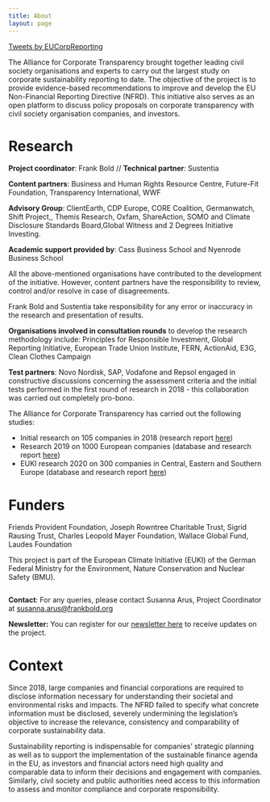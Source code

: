 ```yaml
---
title: About
layout: page
---
```


<div class="aside">
  <a class="twitter-timeline" data-height="500" data-dnt="true" href="https://twitter.com/EUCorpReporting?ref_src=twsrc%5Etfw">Tweets by EUCorpReporting</a> <script async src="https://platform.twitter.com/widgets.js" charset="utf-8"></script>
</div>

The Alliance for Corporate Transparency brought together leading civil society organisations and experts to carry out the largest study on corporate sustainability reporting to date. The objective of the project is to provide evidence-based recommendations to improve and develop the EU Non-Financial Reporting Directive (NFRD). This initiative also serves as an open platform to discuss policy proposals on corporate transparency with civil society organisation companies, and investors.

<h1>Research</h1>

<strong>Project coordinator</strong>: Frank Bold  //  <strong>Technical partner</strong>: Sustentia

<strong>Content partners</strong>: Business and Human Rights Resource Centre, Future-Fit Foundation, Transparency International, WWF

<strong>Advisory Group</strong>: ClientEarth, CDP Europe, CORE Coalition, Germanwatch, Shift Project,, Themis Research, Oxfam, ShareAction, SOMO and Climate Disclosure Standards Board,Global Witness and 2 Degrees Initiative Investing.

<strong>Academic support provided by</strong>: Cass Business School and Nyenrode Business School

All the above-mentioned organisations have contributed to the development of the initiative. However, content partners have the responsibility to review, control and/or resolve in case of disagreements.

Frank Bold and Sustentia take responsibility for any error or inaccuracy in the research and presentation of results.

<strong>Organisations involved in consultation rounds</strong> to develop the research methodology include: Principles for Responsible Investment, Global Reporting Initiative, European Trade Union Institute, FERN, ActionAid, E3G, Clean Clothes Campaign

<strong>Test partners</strong>: Novo Nordisk, SAP, Vodafone and Repsol engaged in constructive discussions concerning the assessment criteria and the initial tests performed in the first round of research in 2018 - this collaboration was carried out completely pro-bono.

The Alliance for Corporate Transparency has carried out the following studies: 
- Initial research on 105 companies in 2018 (research report [here](http://www.allianceforcorporatetransparency.org/assets/2018_Research_Report_Alliance_Corporate_Transparency-66d0af6a05f153119e7cffe6df2f11b094affe9aaf4b13ae14db04e395c54a84.pdf))
- Research 2019 on 1000 European companies (database and research report <a href="../database/2019.html">here</a>)
- EUKI research 2020 on 300 companies in Central, Eastern and Southern Europe (database and research report <a href="../database/2020.html">here</a>)

<h1>Funders</h1>

Friends Provident Foundation, Joseph Rowntree Charitable Trust, Sigrid Rausing Trust, Charles Leopold Mayer Foundation, Wallace Global Fund, Laudes Foundation

This project is part of the European Climate Initiative (EUKI) of the German Federal Ministry for the Environment, Nature Conservation and Nuclear Safety (BMU).

<img src="{% asset logos/logo-EUKI @path %}" style="max-width: 600px" alt="">

<strong>Contact</strong>: For any queries, please contact Susanna Arus, Project Coordinator at <a href="mailto:susanna.arus@frankbold.org">susanna.arus@frankbold.org</a>

<strong>Newsletter:</strong> You can register for our <a class="link" href="http://eepurl.com/dJPBjQ">newsletter here</a> to receive updates on the project.

<h1>Context</h1>

Since 2018, large companies and financial corporations are required to disclose information necessary for understanding their societal and environmental risks and impacts. The NFRD failed to specify what concrete information must be disclosed, severely undermining the legislation’s objective to increase the relevance, consistency and comparability of corporate sustainability data. 

Sustainability reporting is indispensable for companies’ strategic planning as well as to support the implementation of the sustainable finance agenda in the EU, as investors and financial actors need high quality and comparable data to inform their decisions and engagement with companies. Similarly, civil society and public authorities need access to this information to assess and monitor compliance and corporate responsibility.

<img src="{% asset posts/2001-diagram @path %}" alt="">